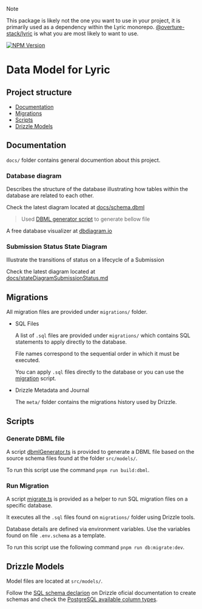 > [!NOTE]
> This package is likely not the one you want to use in your project, it is primarily used as a dependency within the Lyric monorepo. [@overture-stack/lyric](https://www.npmjs.com/package/@overture-stack/lyric) is what you are most likely to want to use.

[![NPM Version](https://img.shields.io/npm/v/@overture-stack/lyric?color=%23cb3837&style=for-the-badge&logo=npm)](https://www.npmjs.com/package/@overture-stack/lyric)

# Data Model for Lyric

## Project structure

- [Documentation](#documentation)
- [Migrations](#migrations)
- [Scripts](#scripts)
- [Drizzle Models](#drizzle-models)

## Documentation

`docs/` folder contains general documention about this project.

### Database diagram

Describes the structure of the database illustrating how tables within the database are related to each other.

Check the latest diagram located at [docs/schema.dbml](docs/schema.dbml)

> Used [DBML generator script](#generate-dbml-file) to generate bellow file

A free database visualizer at [dbdiagram.io](https://dbdiagram.io/)

### Submission Status State Diagram

Illustrate the transitions of status on a lifecycle of a Submission

Check the latest diagram located at [docs/stateDiagramSubmissionStatus.md](docs/stateDiagramSubmissionStatus.md)

## Migrations

All migration files are provided under `migrations/` folder.

- SQL Files

  A list of `.sql` files are provided under `migrations/` which contains SQL statements to apply directly to the database.

  File names correspond to the sequential order in which it must be executed.

  You can apply `.sql` files directly to the database or you can use the [migration](#migration-script) script.

- Drizzle Metadata and Journal

  The `meta/` folder contains the migrations history used by Drizzle.

## Scripts

### Generate DBML file

A script [dbmlGenerator.ts](scripts/dbmlGenerator.ts) is provided to generate a DBML file based on the source schema files found at the folder `src/models/`.

To run this script use the command `pnpm run build:dbml`.

### Run Migration

A script [migrate.ts](scripts/migrate.ts) is provided as a helper to run SQL migration files on a specific database.

It executes all the `.sql` files found on `migrations/` folder using Drizzle tools.

Database details are defined via environment variables. Use the variables found on file `.env.schema` as a template.

To run this script use the following command `pnpm run db:migrate:dev`.

## Drizzle Models

Model files are located at `src/models/`.

Follow the [SQL schema declarion](https://orm.drizzle.team/docs/sql-schema-declaration) on Drizzle oficial documentation to create schemas and check the [PostgreSQL available column types](https://orm.drizzle.team/docs/column-types/pg).
